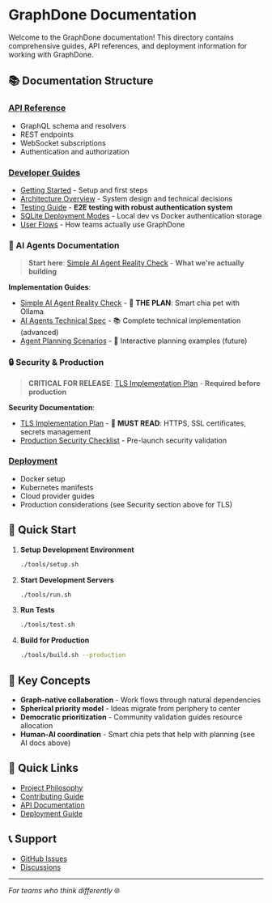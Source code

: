 # GraphDone Documentation

Welcome to the GraphDone documentation! This directory contains comprehensive guides, API references, and deployment information for working with GraphDone.

## 📚 Documentation Structure

### [API Reference](./api/)
- GraphQL schema and resolvers
- REST endpoints
- WebSocket subscriptions
- Authentication and authorization

### [Developer Guides](./guides/)
- [Getting Started](./guides/getting-started.md) - Setup and first steps
- [Architecture Overview](./guides/architecture-overview.md) - System design and technical decisions
- [Testing Guide](../tests/README.md) - **E2E testing with robust authentication system**
- [SQLite Deployment Modes](./guides/sqlite-deployment-modes.md) - Local dev vs Docker authentication storage
- [User Flows](./guides/user-flows.md) - How teams actually use GraphDone

### 🤖 AI Agents Documentation
> **Start here**: [Simple AI Agent Reality Check](./simple-agent-reality.md) - **What we're actually building**

**Implementation Guides**:
- [Simple AI Agent Reality Check](./simple-agent-reality.md) - 🎯 **THE PLAN**: Smart chia pet with Ollama
- [AI Agents Technical Spec](./ai-agents-tech-spec.md) - 📚 Complete technical implementation (advanced)
- [Agent Planning Scenarios](./agent-planning-scenarios.md) - 🎪 Interactive planning examples (future)

### 🔒 Security & Production
> **CRITICAL FOR RELEASE**: [TLS Implementation Plan](./security/tls-implementation-plan.md) - **Required before production**

**Security Documentation**:
- [TLS Implementation Plan](./security/tls-implementation-plan.md) - 🚨 **MUST READ**: HTTPS, SSL certificates, secrets management
- [Production Security Checklist](./security/tls-implementation-plan.md#deployment-security-checklist) - Pre-launch security validation

### [Deployment](./deployment/)
- Docker setup
- Kubernetes manifests  
- Cloud provider guides
- Production considerations (see Security section above for TLS)

## 🚀 Quick Start

1. **Setup Development Environment**
   ```bash
   ./tools/setup.sh
   ```

2. **Start Development Servers**
   ```bash
   ./tools/run.sh
   ```

3. **Run Tests**
   ```bash
   ./tools/test.sh
   ```

4. **Build for Production**
   ```bash
   ./tools/build.sh --production
   ```

## 📖 Key Concepts

- **Graph-native collaboration** - Work flows through natural dependencies
- **Spherical priority model** - Ideas migrate from periphery to center
- **Democratic prioritization** - Community validation guides resource allocation
- **Human-AI coordination** - Smart chia pets that help with planning (see AI docs above)

## 🔗 Quick Links

- [Project Philosophy](../philosophy.md)
- [Contributing Guide](./guides/contributing.md)
- [API Documentation](./api/graphql.md)
- [Deployment Guide](./deployment/README.md)

## 📞 Support

- [GitHub Issues](https://github.com/GraphDone/GraphDone-Core/issues)
- [Discussions](https://github.com/GraphDone/GraphDone-Core/discussions)

---

*For teams who think differently* 🌐